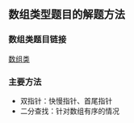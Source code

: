 ## 数组类型题目的解题方法
### 数组类题目链接
[数组类](https://leetcode-cn.com/tag/array/)

### 主要方法
- 双指针：快慢指针、首尾指针
- 二分查找：针对数组有序的情况
